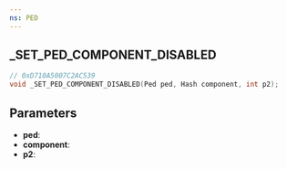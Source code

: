 ```yaml
---
ns: PED
---
```

## _SET_PED_COMPONENT_DISABLED

```c
// 0xD710A5007C2AC539
void _SET_PED_COMPONENT_DISABLED(Ped ped, Hash component, int p2);
```

## Parameters
* **ped**:
* **component**:
* **p2**:
